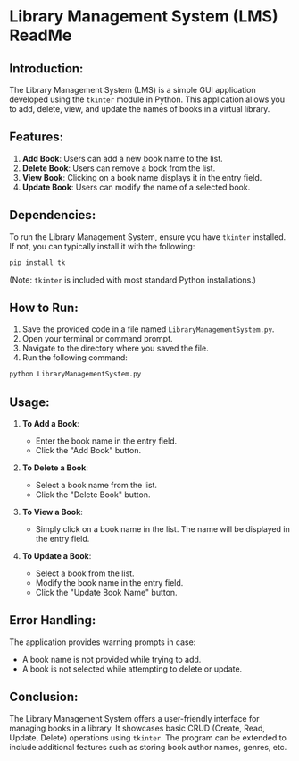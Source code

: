 # Library Management System (LMS) ReadMe

## Introduction:
The Library Management System (LMS) is a simple GUI application developed using the `tkinter` module in Python. This application allows you to add, delete, view, and update the names of books in a virtual library.

## Features:
1. **Add Book**: Users can add a new book name to the list.
2. **Delete Book**: Users can remove a book from the list.
3. **View Book**: Clicking on a book name displays it in the entry field.
4. **Update Book**: Users can modify the name of a selected book.

## Dependencies:
To run the Library Management System, ensure you have `tkinter` installed. If not, you can typically install it with the following:

```bash
pip install tk
```

(Note: `tkinter` is included with most standard Python installations.)

## How to Run:

1. Save the provided code in a file named `LibraryManagementSystem.py`.
2. Open your terminal or command prompt.
3. Navigate to the directory where you saved the file.
4. Run the following command:

```bash
python LibraryManagementSystem.py
```

## Usage:

1. **To Add a Book**:
    - Enter the book name in the entry field.
    - Click the "Add Book" button.

2. **To Delete a Book**:
    - Select a book name from the list.
    - Click the "Delete Book" button.

3. **To View a Book**:
    - Simply click on a book name in the list. The name will be displayed in the entry field.

4. **To Update a Book**:
    - Select a book from the list.
    - Modify the book name in the entry field.
    - Click the "Update Book Name" button.

## Error Handling:
The application provides warning prompts in case:
- A book name is not provided while trying to add.
- A book is not selected while attempting to delete or update.

## Conclusion:
The Library Management System offers a user-friendly interface for managing books in a library. It showcases basic CRUD (Create, Read, Update, Delete) operations using `tkinter`. The program can be extended to include additional features such as storing book author names, genres, etc.
